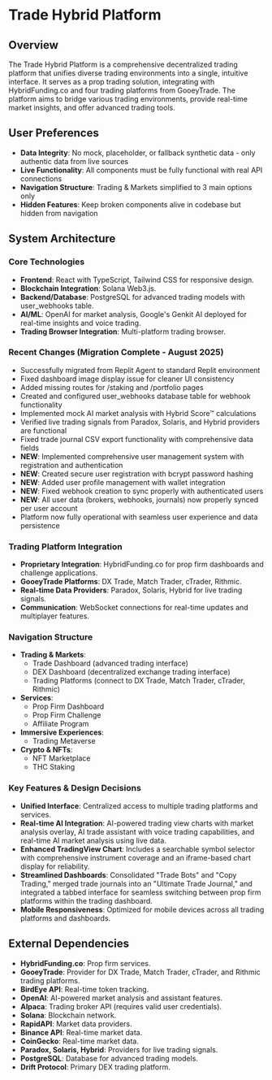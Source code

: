 # Trade Hybrid Platform

## Overview
The Trade Hybrid Platform is a comprehensive decentralized trading platform that unifies diverse trading environments into a single, intuitive interface. It serves as a prop trading solution, integrating with HybridFunding.co and four trading platforms from GooeyTrade. The platform aims to bridge various trading environments, provide real-time market insights, and offer advanced trading tools.

## User Preferences
- **Data Integrity**: No mock, placeholder, or fallback synthetic data - only authentic data from live sources
- **Live Functionality**: All components must be fully functional with real API connections
- **Navigation Structure**: Trading & Markets simplified to 3 main options only
- **Hidden Features**: Keep broken components alive in codebase but hidden from navigation

## System Architecture

### Core Technologies
- **Frontend**: React with TypeScript, Tailwind CSS for responsive design.
- **Blockchain Integration**: Solana Web3.js.
- **Backend/Database**: PostgreSQL for advanced trading models with user_webhooks table.
- **AI/ML**: OpenAI for market analysis, Google's Genkit AI deployed for real-time insights and voice trading.
- **Trading Browser Integration**: Multi-platform trading browser.

### Recent Changes (Migration Complete - August 2025)
- Successfully migrated from Replit Agent to standard Replit environment
- Fixed dashboard image display issue for cleaner UI consistency
- Added missing routes for /staking and /portfolio pages
- Created and configured user_webhooks database table for webhook functionality
- Implemented mock AI market analysis with Hybrid Score™ calculations
- Verified live trading signals from Paradox, Solaris, and Hybrid providers are functional
- Fixed trade journal CSV export functionality with comprehensive data fields
- **NEW**: Implemented comprehensive user management system with registration and authentication
- **NEW**: Created secure user registration with bcrypt password hashing
- **NEW**: Added user profile management with wallet integration
- **NEW**: Fixed webhook creation to sync properly with authenticated users
- **NEW**: All user data (brokers, webhooks, journals) now properly synced per user account
- Platform now fully operational with seamless user experience and data persistence

### Trading Platform Integration
- **Proprietary Integration**: HybridFunding.co for prop firm dashboards and challenge applications.
- **GooeyTrade Platforms**: DX Trade, Match Trader, cTrader, Rithmic.
- **Real-time Data Providers**: Paradox, Solaris, Hybrid for live trading signals.
- **Communication**: WebSocket connections for real-time updates and multiplayer features.

### Navigation Structure
- **Trading & Markets**:
    - Trade Dashboard (advanced trading interface)
    - DEX Dashboard (decentralized exchange trading interface)
    - Trading Platforms (connect to DX Trade, Match Trader, cTrader, Rithmic)
- **Services**:
    - Prop Firm Dashboard
    - Prop Firm Challenge
    - Affiliate Program
- **Immersive Experiences**:
    - Trading Metaverse
- **Crypto & NFTs**:
    - NFT Marketplace
    - THC Staking

### Key Features & Design Decisions
- **Unified Interface**: Centralized access to multiple trading platforms and services.
- **Real-time AI Integration**: AI-powered trading view charts with market analysis overlay, AI trade assistant with voice trading capabilities, and real-time AI market analysis using live data.
- **Enhanced TradingView Chart**: Includes a searchable symbol selector with comprehensive instrument coverage and an iframe-based chart display for reliability.
- **Streamlined Dashboards**: Consolidated "Trade Bots" and "Copy Trading," merged trade journals into an "Ultimate Trade Journal," and integrated a tabbed interface for seamless switching between prop firm platforms within the trading dashboard.
- **Mobile Responsiveness**: Optimized for mobile devices across all trading platforms and dashboards.

## External Dependencies

- **HybridFunding.co**: Prop firm services.
- **GooeyTrade**: Provider for DX Trade, Match Trader, cTrader, and Rithmic trading platforms.
- **BirdEye API**: Real-time token tracking.
- **OpenAI**: AI-powered market analysis and assistant features.
- **Alpaca**: Trading broker API (requires valid user credentials).
- **Solana**: Blockchain network.
- **RapidAPI**: Market data providers.
- **Binance API**: Real-time market data.
- **CoinGecko**: Real-time market data.
- **Paradox, Solaris, Hybrid**: Providers for live trading signals.
- **PostgreSQL**: Database for advanced trading models.
- **Drift Protocol**: Primary DEX trading platform.